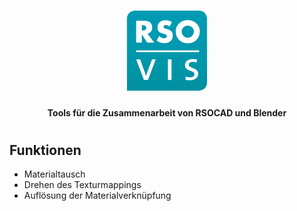 <h1 align="center">
    <img src="https://github.com/rsogroup/rso-vis-tools/blob/4912c761f279bcdf77a3646e33e0b02677bcb714/logo.png" alt="rso-vis-logo" style="max-width=128px;max-height:128px;"/>
</h1>

<h4 align="center">
    Tools für die Zusammenarbeit von RSOCAD und Blender
</h4>

<h1></h1>

## Funktionen

- Materialtausch
- Drehen des Texturmappings
- Auflösung der Materialverknüpfung
